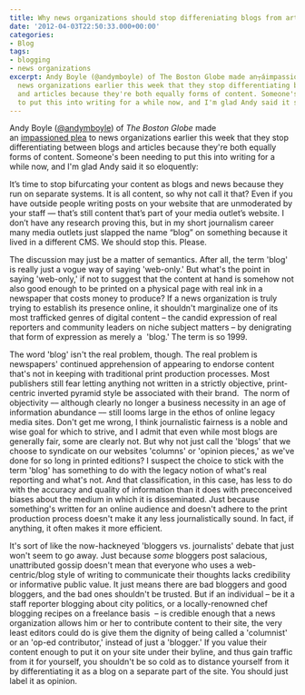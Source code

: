 ```yaml
---
title: Why news organizations should stop differeniating blogs from articles
date: '2012-04-03T22:50:33.000+00:00'
categories:
- Blog
tags:
- blogging
- news organizations
excerpt: Andy Boyle (@andymboyle) of The Boston Globe made an┬áimpassioned┬áplea to
  news organizations earlier this week that they stop differentiating between blogs
  and articles because they're both equally forms of content. Someone's been needing
  to put this into writing for a while now, and I'm glad Andy said it so eloquently.
---
```


<p>Andy Boyle (<a href="http://twitter.com/andymboyle">@andymboyle</a>) of <em>The Boston Globe</em> made an <a href="http://www.andymboyle.com/2012/04/02/stop-calling-it-a-blog-please/">impassioned plea</a> to news organizations earlier this week that they stop differentiating between blogs and articles because they're both equally forms of content. Someone's been needing to put this into writing for a while now, and I'm glad Andy said it so eloquently:</p>
<p>It’s time to stop bifurcating your content as blogs and news because they run on separate systems. It is all content, so why not call it that? Even if you have outside people writing posts on your website that are unmoderated by your staff — that’s still content that’s part of your media outlet’s website. I don’t have any research proving this, but in my short journalism career many media outlets just slapped the name “blog” on something because it lived in a different CMS. We should stop this. Please. </p>
<p>The discussion may just be a matter of semantics. After all, the term 'blog' is really just a vogue way of saying 'web-only.' But what's the point in saying 'web-only,' if not to suggest that the content at hand is somehow not also good enough to be printed on a physical page with real ink in a newspaper that costs money to produce? If a news organization is truly trying to establish its presence online, it shouldn't marginalize one of its most trafficked genres of digital content – the candid expression of real reporters and community leaders on niche subject matters – by denigrating that form of expression as merely a  'blog.' The term is so 1999.</p>
<p>The word 'blog' isn't the real problem, though. The real problem is newspapers' continued apprehension of appearing to endorse content that's not in keeping with traditional print production processes. Most publishers still fear letting anything not written in a strictly objective, print-centric inverted pyramid style be associated with their brand.  The norm of objectivity –– although clearly no longer a business necessity in an age of information abundance –– still looms large in the ethos of online legacy media sites. Don't get me wrong, I think journalistic fairness is a noble and wise goal for which to strive, and I admit that even while most blogs are generally fair, some are clearly not. But why not just call the 'blogs' that we choose to syndicate on our websites 'columns' or 'opinion pieces,' as we've done for so long in printed editions? I suspect the choice to stick with the term 'blog' has something to do with the legacy notion of what's real reporting and what's not. And that classification, in this case, has less to do with the accuracy and quality of information than it does with preconceived biases about the medium in which it is disseminated. Just because something's written for an online audience and doesn't adhere to the print production process doesn't make it any less journalistically sound. In fact, if anything, it often makes it more efficient.</p>
<p>It's sort of like the now-hackneyed 'bloggers vs. journalists' debate that just won't seem to go away. Just because <em>some</em> bloggers post salacious, unattributed gossip doesn't mean that everyone who uses a web-centric/blog style of writing to communicate their thoughts lacks credibility or informative public value. It just means there are bad bloggers and good bloggers, and the bad ones shouldn't be trusted. But if an individual – be it a staff reporter blogging about city politics, or a locally-renowned chef blogging recipes on a freelance basis  – is credible enough that a news organization allows him or her to contribute content to their site, the very least editors could do is give them the dignity of being called a 'columnist' or an 'op-ed contributor,' instead of just a 'blogger.' If you value their content enough to put it on your site under their byline, and thus gain traffic from it for yourself, you shouldn't be so cold as to distance yourself from it by differentiating it as a blog on a separate part of the site. You should just label it as opinion.</p>
